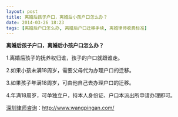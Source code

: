 ```yaml
---
layout: post
title: 离婚后孩子户口，离婚后小孩户口怎么办？
date: 2014-03-26 18:23
tags: [离婚后户口怎么办, 离婚后户口迁移手续, 离婚律师收费标准]
---
```

<strong>离婚后孩子户口，离婚后小孩户口怎么办？</strong>

1.离婚后孩子的抚养权归谁，孩子的户口就跟谁走。

2.如果小孩未满18周岁，需要父母代为办理户口的迁移。

3.如果孩子年满18周岁，可由他自己去办理户口的迁移。

4.年满18周岁，可单独立户，持本人身份证、户口本派出所申请办理即可。

<a href="http://www.wangpingan.com/">深圳律师咨询</a>：<a href="http://www.wangpingan.com/">http://www.wangpingan.com/</a>

